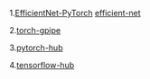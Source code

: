 
1.[EfficientNet-PyTorch](https://github.com/lukemelas/EfficientNet-PyTorch)  [efficient-net](https://github.com/qubvel/efficientnet)

2.[torch-gpipe](https://github.com/kakaobrain/torchgpipe)

3.[pytorch-hub](https://github.com/pytorch/hub)

4.[tensorflow-hub](https://github.com/tensorflow/hub)



